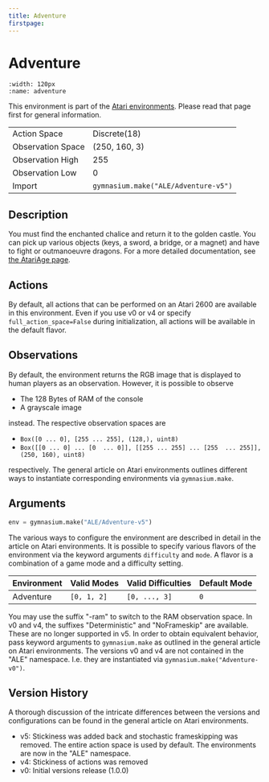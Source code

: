 ```yaml
---
title: Adventure
firstpage:
---
```


# Adventure

```{figure} ../../_static/videos/atari/adventure.gif
:width: 120px
:name: adventure
```

This environment is part of the <a href='..'>Atari environments</a>. Please read that page first for general information.

|                   |                                      |
|-------------------|--------------------------------------|
| Action Space      | Discrete(18)                         |
| Observation Space | (250, 160, 3)                        |
| Observation High  | 255                                  |
| Observation Low   | 0                                    |
| Import            | `gymnasium.make("ALE/Adventure-v5")` |

## Description

You must find the enchanted chalice and return it to the golden castle. You can pick up various objects (keys, a sword,
a bridge, or a magnet) and have to fight or outmanoeuvre dragons.
For a more detailed documentation, see [the AtariAge page](https://atariage.com/manual_html_page.php?SoftwareLabelID=1).

## Actions

By default, all actions that can be performed on an Atari 2600 are available in this environment.
Even if you use v0 or v4 or specify `full_action_space=False` during initialization, all actions
will be available in the default flavor.

## Observations

By default, the environment returns the RGB image that is displayed to human players as an observation. However, it is
possible to observe

- The 128 Bytes of RAM of the console
- A grayscale image

instead. The respective observation spaces are

- `Box([0 ... 0], [255 ... 255], (128,), uint8)`
- `Box([[0 ... 0]
 ...
 [0  ... 0]], [[255 ... 255]
 ...
 [255  ... 255]], (250, 160), uint8)
`

respectively. The general article on Atari environments outlines different ways to instantiate corresponding environments
via `gymnasium.make`.

## Arguments

```python
env = gymnasium.make("ALE/Adventure-v5")
```

The various ways to configure the environment are described in detail in the article on Atari environments.
It is possible to specify various flavors of the environment via the keyword arguments `difficulty` and `mode`.
A flavor is a combination of a game mode and a difficulty setting.

| Environment | Valid Modes | Valid Difficulties | Default Mode |
|-------------|-------------|--------------------|--------------|
| Adventure   | `[0, 1, 2]` | `[0, ..., 3]`      | `0`          |

You may use the suffix "-ram" to switch to the RAM observation space. In v0 and v4, the suffixes "Deterministic" and "NoFrameskip"
are available. These are no longer supported in v5. In order to obtain equivalent behavior, pass keyword arguments to `gymnasium.make` as outlined in
the general article on Atari environments.
The versions v0 and v4 are not contained in the "ALE" namespace. I.e. they are instantiated via `gymnasium.make("Adventure-v0")`.

## Version History

A thorough discussion of the intricate differences between the versions and configurations can be found in the
general article on Atari environments.

* v5: Stickiness was added back and stochastic frameskipping was removed. The entire action space is used by default. The environments are now in the "ALE" namespace.
* v4: Stickiness of actions was removed
* v0: Initial versions release (1.0.0)
